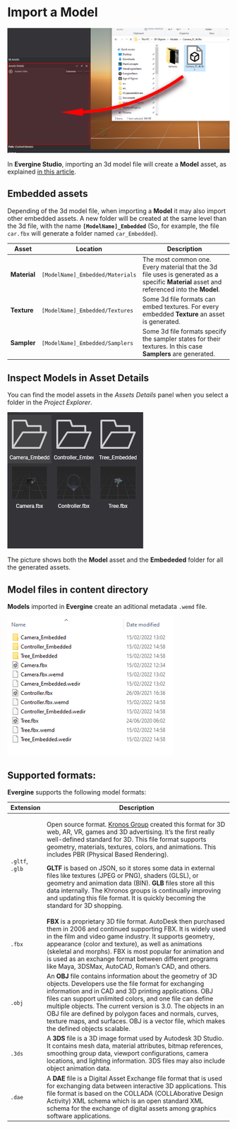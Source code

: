 # Import a Model

![Drag and Drop Asset](Images/ModelImport.png)

In **Evergine Studio**, importing an 3d model file will create a **Model** asset, as explained [in this article](../../evergine_studio/assets/create.md).

## Embedded assets
Depending of the 3d model file, when importing a **Model** it may also import other embedded assets. A new folder will be created at the same level than the 3d file, with the name **`[ModelName]_Embedded`** (So, for example, the file `car.fbx` will generate a folder named `car_Embedded`). 

| Asset | Location |  Description |
|--|--|--|
| **Material** | `[ModelName]_Embedded/Materials` | The most common one. Every material that the 3d file uses is generated as a specific **Material** asset and referenced into the **Model**.
| **Texture** | `[ModelName]_Embedded/Textures` | Some 3d file formats can embed textures. For every embedded **Texture** an asset is generated.
| **Sampler** | `[ModelName]_Embedded/Samplers` | Some 3d file formats specify the sampler states for their textures. In this case **Samplers** are generated.


## Inspect Models in Asset Details
You can find the model assets in the *Assets Details* panel when you select a folder in the *Project Explorer*.

![Texture view](Images/ModelGallery.png)

The picture shows both the **Model** asset and the **Embededed** folder for all the generated assets.

## Model files in content directory

**Models** imported in **Evergine** create an aditional metadata `.wemd` file.

![Model files](Images/ModelFiles.png)


## Supported formats:
**Evergine** supports the following model formats:


| Extension |  Description | 
| ----| ----| 
| `.gltf`, `.glb`| <div><p>Open source format. [Kronos Group](https://www.khronos.org/)  created this format for 3D web, AR, VR, games and 3D advertising. It’s the first really well-defined standard for 3D. This file format supports geometry, materials, textures, colors, and animations. This includes PBR (Physical Based Rendering).</p> <p>**GLTF** is based on JSON, so it stores some data in external files like textures (JPEG or PNG), shaders (GLSL), or geometry and animation data (BIN). **GLB** files store all this data internally. The Khronos groups is continually improving and updating this file format. It is quickly becoming the standard for 3D shopping. </p></div>|
| `.fbx` | **FBX** is a proprietary 3D file format. AutoDesk then purchased them in 2006 and continued supporting FBX. It is widely used in the film and video game industry. It supports geometry, appearance (color and texture), as well as animations (skeletal and morphs). FBX is most popular for animation and is used as an exchange format between different programs like Maya, 3DSMax, AutoCAD, Roman’s CAD, and others. |
| `.obj` | An **OBJ** file contains information about the geometry of 3D objects. Developers use the file format for exchanging information and in CAD and 3D printing applications. OBJ files can support unlimited colors, and one file can define multiple objects. The current version is 3.0. The objects in an OBJ file are defined by polygon faces and normals, curves, texture maps, and surfaces. OBJ is a vector file, which makes the defined objects scalable. |
| `.3ds` | A **3DS** file is a 3D image format used by Autodesk 3D Studio. It contains mesh data, material attributes, bitmap references, smoothing group data, viewport configurations, camera locations, and lighting information. 3DS files may also include object animation data.  |
| `.dae` |  A **DAE** file is a Digital Asset Exchange file format that is used for exchanging data between interactive 3D applications. This file format is based on the COLLADA (COLLAborative Design Activity) XML schema which is an open standard XML schema for the exchange of digital assets among graphics software applications. |

